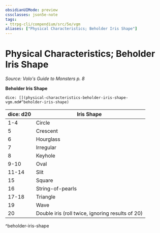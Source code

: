 ```yaml
---
obsidianUIMode: preview
cssclasses: json5e-note
tags:
- ttrpg-cli/compendium/src/5e/vgm
aliases: ["Physical Characteristics; Beholder Iris Shape"]
---
```

# Physical Characteristics; Beholder Iris Shape
*Source: Volo's Guide to Monsters p. 8* 

**Beholder Iris Shape**

`dice: [](physical-characteristics-beholder-iris-shape-vgm.md#^beholder-iris-shape)`

| dice: d20 | Iris Shape |
|-----------|------------|
| 1-4 | Circle |
| 5 | Crescent |
| 6 | Hourglass |
| 7 | Irregular |
| 8 | Keyhole |
| 9-10 | Oval |
| 11-14 | Slit |
| 15 | Square |
| 16 | String-of-pearls |
| 17-18 | Triangle |
| 19 | Wave |
| 20 | Double iris (roll twice, ignoring results of 20) |
^beholder-iris-shape